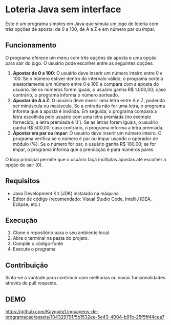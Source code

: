 # Loteria Java sem interface 

Este é um programa simples em Java que simula um jogo de loteria com três opções de aposta: de 0 a 100, de A a Z e em número par ou ímpar.

## Funcionamento

O programa oferece um menu com três opções de aposta e uma opção para sair do jogo. O usuário pode escolher entre as seguintes opções:

1. **Apostar de 0 a 100**: O usuário deve inserir um número inteiro entre 0 e 100. Se o número estiver dentro do intervalo válido, o programa sorteia aleatoriamente um número entre 0 e 100 e compara com a aposta do usuário. Se os números forem iguais, o usuário ganha R$ 1.000,00; caso contrário, o programa informa o número sorteado.
2. **Apostar de A à Z**: O usuário deve inserir uma letra entre A e Z, podendo ser minúscula ou maiúscula. Se a entrada não for uma letra, o programa informa que a aposta é inválida. Em seguida, o programa compara a letra escolhida pelo usuário com uma letra premiada (no exemplo fornecido, a letra premiada é 'J'). Se as letras forem iguais, o usuário ganha R$ 500,00; caso contrário, o programa informa a letra premiada.
3. **Apostar em par ou ímpar**: O usuário deve inserir um número inteiro. O programa verifica se o número é par ou ímpar usando o operador de módulo (%). Se o número for par, o usuário ganha R$ 100,00; se for ímpar, o programa informa que a premiação é para números pares.

O loop principal permite que o usuário faça múltiplas apostas até escolher a opção de sair (0).

## Requisitos

- Java Development Kit (JDK) instalado na máquina
- Editor de código (recomendado: Visual Studio Code, IntelliJ IDEA, Eclipse, etc.)

## Execução

1. Clone o repositório para o seu ambiente local.
2. Abra o terminal na pasta do projeto.
3. Compile o código-fonte
4. Execute o programa

## Contribuição

Sinta-se à vontade para contribuir com melhorias ou novas funcionalidades através de pull requests.

## DEMO

https://github.com/Kayquin/Linguagens-de-programacao/assets/104329791/5b1532ee-5e43-4004-b91b-25f5ff44cea7

